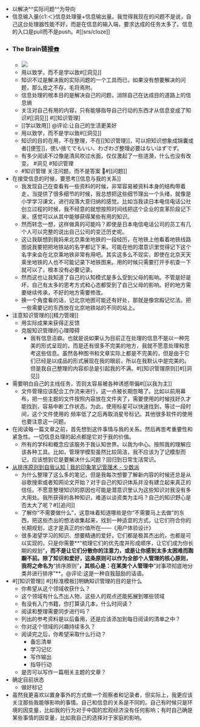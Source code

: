 - 以解决^^实际问题^^为导向
- 信息输入量{c1:＜}信息处理量+信息输出量。我觉得我现在的问题不是说，自己这台处理器性能不好，而是在信息的输入端，要求达成的任务太多了。信息的入口是pull而不是push。#[[srs/cloze]]
- ### The Brain链接[☎️](brain://api.thebrain.com/g7PXu0IyM0ucARb24SvxiA/AJuB1vna8Uyz-U5c1pxf0A/%E4%BB%A5%E6%88%91%E4%B8%BA%E4%B8%BB)
    - ![](https://firebasestorage.googleapis.com/v0/b/firescript-577a2.appspot.com/o/imgs%2Fapp%2Fxinyiheng%2FANY7sMMDWr.jpg?alt=media&token=23761780-c2ef-457d-ba2d-e1cc11444a6f)
    - 用以致学，而不是学以致#[[洞见]]
    - 知识不过是解决我的实际问题的一个工具而已，如果没有想要解决的问题，那么皮之不存，毛将焉附。
    - 信息处理的根本目的是解决自己的问题，消除自己在达成目的道路上的信息熵
    - 关注对自己有用的内容，只有能够指导自己行动的东西才从信息变成了知识#[[洞见]]
      #[[知识管理]
    - [[学以致用]] @评论:让自己的生活更美好
    - 用以致学，而不是学以致#[[洞见]]
    - 知识的目的在用，不在整理，不在[[知识管理]]，可以把知识想象成锦囊或者[[便签]]，使い捨てでもいい、わざわざ整理必要はないはずでず。
    - 有多少阅读不过像是清风吹过水面，仅仅激起了一些涟漪，什么也没有改变。 #洞见  #知识管理
    - #知识管理 关注问题，而不是答案 #[[问题]]
- 在接受信息的时候，要思考[[信息与我的关系]]
    - 我发现自己在查看有一些资料的时候，非常容易被资料本身的结构带着走，当提供了很多细节的时候，我总想把这些细节理出一个头绪，就像是小学学习课文，进行段落大意归纳的感觉。比如当我读日本电信电话公社创立过程的时候，我不经意的就想按照时间线把这个企业的变革阶段记下来，感觉可以从其中能够获得某些有用的知识。
    - 然而转念一想，这样做真的可能吗？即使是日本电信电话公司的员工有几个人可以完整的说出自己公司的变迁历史呢。
    - 这让我联想到我妈来北京乘坐地铁的一段经历，在地铁上他看着地铁线路图说我要把把地铁站的名字都记下来。可能在他的潜意识里觉得记下这个名字来会在北京乘地铁非常有用吧。其实这多么不现实，即使在北京天天乘坐地铁的人也不可能记录下地铁图来。用的时候只需要打开手机查一下就可以了，根本没有必要记录。
    - 然而这也让我知道了自己的认知模式是多么受到父母的影响。不管是好是坏，自己有太多的思考方式和心态都受到了自己父母的影响。好的地方需要继续传承，不好的地方需要修改。
    - 换一个角度看的话，记北京地图可能还有好处，那就是像宫殿记忆法。把一些需要记的东西放在北京地铁站的不同的站上。
- 注意知识管理的[[精力管理]]
    - 用实际成果来获得正反馈
    - 克服知识管理的心理障碍
        - 我有信息洁癖。也就是说如果认为目前正在处理的信息不是以一种完美的形式呈现的，而是还有很多不完美的地方，我就不愿意处理和思考这些信息。虽然各种图书和文章实际上都是不完美的，但是由于它们已经是以成品的形式展现在我的眼前，所以在我默认中是完美的。但是我自己整理的内容却总是引起我的不满。#[[知识管理原则]]#[[洞见]]
- 需要明白自己的主线任务，否则太容易被各种诱惑带偏#[[以我为主]]
    - 文件管理应该配合工作流来进行，这一点被长期忽略了。比如以前用幕布，把一些主题的文件按照内容放在文件夹了，需要使用的时候找好久才能找到，容易中断工作状态。为此，使用标星可以快速找到，等过一段时间，这个文件使用的 频率低了之后再取消星号标记。其他很多软件的使用也要注意这一问题。
- 在阅读每一篇文章之前，首先想到这件事情与我的关系。然后再思考重要性和紧急性。一切信息处理的起点都是它对于我的价值。
    - 所有的学科和概念应该服务于我认知世界。以我为中心。按照我的理解应该各种工具。比如，管理学模型虽然比较简洁，我不应该为了记模型而记，应该想到它是要解决什么问题？回归到日常生活常识。
- [从排序原则到自我认知 | 我的印象笔记管理术 - 少数派](https://sspai.com/post/41044)
    - 为什么整理了这么多的笔记，但是我每次想要了解新内容的时候还总是从谷歌搜索或者知网论文开始？对于自己的知识体系并没有建立起来真正的信任。不愿意整理知识的原因也可能是潜意识里认为这些知识对我没有多大用处。我所获得的各种知识，难道以谈资类为主吗？自己的知识野心是否太大了呢？#[[追问]] 
    - 了解你“不需要做什么”，这意味着知道哪些是你“不需要马上去做”的东西，把这些杰出的想法收集起来，找到一种适宜的方式，让它们符合你的长期规划，这才是真正的价值所在——《用户体验设计》
    - 很多渴望学习的知识、想要精通的爱好，它们都是极其杰出的，也都是可以实现的，只是你需要**“梳理它们的优先度并形成顺序，让它们成为你长期的规划”**，而不是让它们分散你的注意力，或是让你感到太多太困难而踟蹰不前。除了知识和爱好，这条原则可以作为全部个人管理的核心原则，我将之命名为**“排序原则”**，其核心是：在某类个人管理中**“对事项彻底地分类并进行排序”**。@评论:这是一种自我鼓励的话语。
- #[[知识管理]] #[[标准模板]]明确知识管理的目的是什么 
    - 你希望从这个领域收获什么？
    - 这个领域有什么杰出人物，这些人的观点还能拓展到哪些领域
    - 有没有入门书籍，你打算读几本，什么时间读？
    - 阅读和整理需要同步进行吗？
    - 列出的参考资料是以后备用，还是应该添加到每日阅读的清单之中？
    - 你对这个领域的兴趣持续多久？
    - 阅读完之后，你希望采取什么行动？
        - 备忘清单
        - 学习记忆
        - 写作输出
        - 指导行动
    - 是否可以写作一篇相关主题的文章？
- 确定目前状态
    - 做好标记
- 虽然我更喜欢以置身事外的方式做一个观察者和记录者，但实际上，我更应该关注那些我能够影响的事情。自己和信息的关系是不同的。自己有时候只是环境的因变量，比如我的行为对于中国的宏观经济没有任何影响；有时自己确是某些事情的因变量，比如我自己的选择对于家庭的影响。
